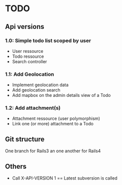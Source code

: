 # TODO

## Api versions

### 1.0: Simple todo list scoped by user

- User ressource
- Todo ressource
- Search controller

### 1.1: Add Geolocation

- Implement geolocation data
- Add geolocation search
- Add mapbox on the admin details view of a Todo

### 1.2: Add attachment(s)

- Attachment ressource (user polymorphism)
- Link one (or more) attachment to a Todo


## Git structure

One branch for Rails3 an one another for Rails4


## Others

- Call X-API-VERSION 1 == Latest subversion is called